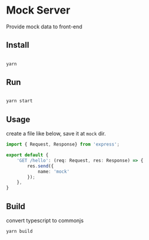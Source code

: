 # Mock Server

Provide mock data to front-end

## Install

```bash

yarn

```

## Run

```bash

yarn start

```

## Usage

create a file like below, save it at `mock` dir.

```ts
import { Request, Response} from 'express';

export default {
    'GET /hello': (req: Request, res: Response) => {
        res.send({
            name: 'mock'
        });
    },
}

```

## Build
convert typescript to commonjs

```bash
yarn build

```

